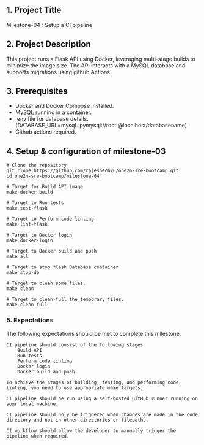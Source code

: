 ## 1. Project Title
  Milestone-04 : Setup a CI pipeline

## 2. Project Description
  This project runs a Flask API using Docker, leveraging multi-stage builds to minimize the image size. The API interacts with a MySQL database and supports migrations using github Actions.


## 3. Prerequisites
  - Docker and Docker Compose installed.
  - MySQL running in a container.
  - .env file for database details. (DATABASE_URL=mysql+pymysql://root:<DBpassword>@localhost/databasename)
  - Github actions required.


## 4. Setup & configuration of milestone-03
  ```
  # Clone the repository
  git clone https://github.com/rajeshecb70/one2n-sre-bootcamp.git
  cd one2n-sre-bootcamp/milestone-04
  ```
  ```
  # Target for Build API image
  make docker-build
  ```

  ```
  # Target to Run tests
  make test-flask
  ```

  ```
  # Target to Perform code linting
  make lint-flask
  ```

  ```
  # Target to Docker login
  make docker-login
  ```

  ```
  # Target to Docker build and push
  make all
  ```
  ```
  # Target to stop flask Database container
  make stop-db
  ```

  ```
  # Target to clean some files.
  make clean
  ```

  ```
  # Target to clean-full the temporary files.
  make clean-full
  ```

### 5. Expectations
The following expectations should be met to complete this milestone.

    CI pipeline should consist of the following stages
        Build API
        Run tests
        Perform code linting
        Docker login
        Docker build and push

    To achieve the stages of building, testing, and performing code linting, you need to use appropriate make targets.

    CI pipeline should be run using a self-hosted GitHub runner running on your local machine.

    CI pipeline should only be triggered when changes are made in the code directory and not in other directories or filepaths.

    CI workflow should allow the developer to manually trigger the pipeline when required.